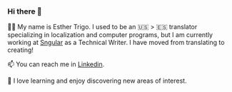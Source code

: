 ### Hi there 👋

:woman_office_worker: My name is Esther Trigo. I used to be an :us: > :es: translator specializing in localization and computer programs, but I am currently working at [Sngular](https://www.sngular.com/) as a Technical Writer. I have moved from translating to creating!

📫 You can reach me in [Linkedin](https://www.linkedin.com/in/esthertrigo/).

🌱 I love learning and enjoy discovering new areas of interest.

